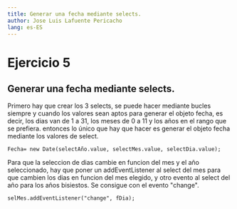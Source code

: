 ```yaml
---
title: Generar una fecha mediante selects.
author: Jose Luis Lafuente Pericacho
lang: es-ES
---
```


# Ejercicio 5
## Generar una fecha mediante selects.

Primero hay que crear los 3 selects, se puede hacer mediante bucles siempre y cuando los valores sean aptos para
generar el objeto fecha, es decir, los dias van de 1 a 31, los meses de 0 a 11 y los años en el rango que se prefiera.
entonces lo único que hay que hacer es generar el objeto fecha mediante los valores de select.

```
Fecha= new Date(selectAño.value, selectMes.value, selectDia.value);
```

Para que la seleccion de dias cambie en funcion del mes y el año seleccionado, hay que  poner un addEventListener al select del mes para que cambien los dias en funcion del mes elegido, y otro evento al select del año para los años bisiestos. Se consigue con el evento "change".

```
selMes.addEventListener("change", fDia);
```

